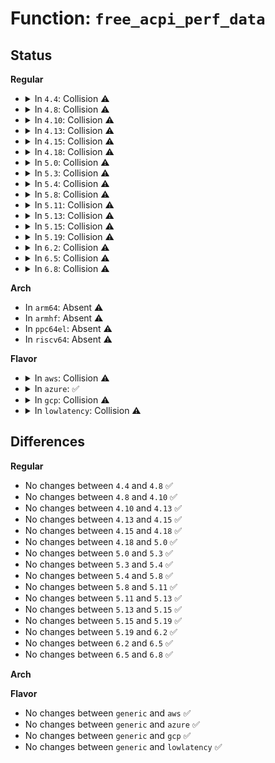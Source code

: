 # Function: <code>free_acpi_perf_data</code>

## Status
<b>Regular</b>
<ul>
<li>
<details>
<summary>In <code>4.4</code>: Collision ⚠️</summary>

```c
void free_acpi_perf_data();
```

**Collision:** Static-Static Collision

**Inline:** No

**Transformation:** False

**Instances:**

```
In drivers/xen/xen-acpi-processor.c (ffffffff816f4520)
Location: drivers/xen/xen-acpi-processor.c:459
Inline: False
Direct callers:
  - drivers/xen/xen-acpi-processor.c:xen_acpi_processor_exit
```
```
In drivers/cpufreq/acpi-cpufreq.c (ffffffff816f5d59)
Location: drivers/cpufreq/acpi-cpufreq.c:521
Inline: False
Direct callers:
  - drivers/cpufreq/acpi-cpufreq.c:acpi_cpufreq_exit
```
**Symbols:**

```
ffffffff816f4520-ffffffff816f455a: free_acpi_perf_data (STB_LOCAL)
ffffffff816f5d59-ffffffff816f5d93: free_acpi_perf_data (STB_LOCAL)
```
</details>
</li>
<li>
<details>
<summary>In <code>4.8</code>: Collision ⚠️</summary>

```c
void free_acpi_perf_data();
```

**Collision:** Static-Static Collision

**Inline:** No

**Transformation:** False

**Instances:**

```
In drivers/xen/xen-acpi-processor.c (ffffffff81759580)
Location: drivers/xen/xen-acpi-processor.c:430
Inline: False
Direct callers:
  - drivers/xen/xen-acpi-processor.c:xen_acpi_processor_exit
```
```
In drivers/cpufreq/acpi-cpufreq.c (ffffffff8175aa17)
Location: drivers/cpufreq/acpi-cpufreq.c:528
Inline: False
Direct callers:
  - drivers/cpufreq/acpi-cpufreq.c:acpi_cpufreq_exit
```
**Symbols:**

```
ffffffff81759580-ffffffff817595bf: free_acpi_perf_data (STB_LOCAL)
ffffffff8175aa17-ffffffff8175aa56: free_acpi_perf_data (STB_LOCAL)
```
</details>
</li>
<li>
<details>
<summary>In <code>4.10</code>: Collision ⚠️</summary>

```c
void free_acpi_perf_data();
```

**Collision:** Static-Static Collision

**Inline:** No

**Transformation:** False

**Instances:**

```
In drivers/xen/xen-acpi-processor.c (ffffffff81785aee)
Location: drivers/xen/xen-acpi-processor.c:430
Inline: False
Direct callers:
  - drivers/xen/xen-acpi-processor.c:xen_acpi_processor_exit
```
```
In drivers/cpufreq/acpi-cpufreq.c (ffffffff81786f39)
Location: drivers/cpufreq/acpi-cpufreq.c:531
Inline: False
Direct callers:
  - drivers/cpufreq/acpi-cpufreq.c:acpi_cpufreq_exit
```
**Symbols:**

```
ffffffff81785aee-ffffffff81785b4a: free_acpi_perf_data (STB_LOCAL)
ffffffff81786f39-ffffffff81786f95: free_acpi_perf_data (STB_LOCAL)
```
</details>
</li>
<li>
<details>
<summary>In <code>4.13</code>: Collision ⚠️</summary>

```c
void free_acpi_perf_data();
```

**Collision:** Static-Static Collision

**Inline:** No

**Transformation:** False

**Instances:**

```
In drivers/xen/xen-acpi-processor.c (ffffffff81568304)
Location: drivers/xen/xen-acpi-processor.c:430
Inline: False
Direct callers:
  - drivers/xen/xen-acpi-processor.c:xen_acpi_processor_exit
```
```
In drivers/cpufreq/acpi-cpufreq.c (ffffffff81768d69)
Location: drivers/cpufreq/acpi-cpufreq.c:531
Inline: False
Direct callers:
  - drivers/cpufreq/acpi-cpufreq.c:acpi_cpufreq_exit
```
**Symbols:**

```
ffffffff81568304-ffffffff8156835f: free_acpi_perf_data (STB_LOCAL)
ffffffff81768d69-ffffffff81768dc4: free_acpi_perf_data (STB_LOCAL)
```
</details>
</li>
<li>
<details>
<summary>In <code>4.15</code>: Collision ⚠️</summary>

```c
void free_acpi_perf_data();
```

**Collision:** Static-Static Collision

**Inline:** No

**Transformation:** False

**Instances:**

```
In drivers/xen/xen-acpi-processor.c (ffffffff815cc4b4)
Location: drivers/xen/xen-acpi-processor.c:430
Inline: False
Direct callers:
  - drivers/xen/xen-acpi-processor.c:xen_acpi_processor_exit
```
```
In drivers/cpufreq/acpi-cpufreq.c (ffffffff817dec59)
Location: drivers/cpufreq/acpi-cpufreq.c:531
Inline: False
Direct callers:
  - drivers/cpufreq/acpi-cpufreq.c:acpi_cpufreq_exit
```
**Symbols:**

```
ffffffff815cc4b4-ffffffff815cc505: free_acpi_perf_data (STB_LOCAL)
ffffffff817dec59-ffffffff817decaa: free_acpi_perf_data (STB_LOCAL)
```
</details>
</li>
<li>
<details>
<summary>In <code>4.18</code>: Collision ⚠️</summary>

```c
void free_acpi_perf_data();
```

**Collision:** Static-Static Collision

**Inline:** No

**Transformation:** False

**Instances:**

```
In drivers/xen/xen-acpi-processor.c (ffffffff8160442b)
Location: drivers/xen/xen-acpi-processor.c:453
Inline: False
Direct callers:
  - drivers/xen/xen-acpi-processor.c:xen_acpi_processor_exit
  - drivers/xen/xen-acpi-processor.c:xen_acpi_processor_init
```
```
In drivers/cpufreq/acpi-cpufreq.c (ffffffff8182784c)
Location: drivers/cpufreq/acpi-cpufreq.c:531
Inline: False
Direct callers:
  - drivers/cpufreq/acpi-cpufreq.c:acpi_cpufreq_exit
  - drivers/cpufreq/acpi-cpufreq.c:acpi_cpufreq_init
  - drivers/cpufreq/acpi-cpufreq.c:acpi_cpufreq_init
```
**Symbols:**

```
ffffffff8160442b-ffffffff8160447c: free_acpi_perf_data (STB_LOCAL)
ffffffff8182784c-ffffffff8182789d: free_acpi_perf_data (STB_LOCAL)
```
</details>
</li>
<li>
<details>
<summary>In <code>5.0</code>: Collision ⚠️</summary>

```c
void free_acpi_perf_data();
```

**Collision:** Static-Static Collision

**Inline:** No

**Transformation:** False

**Instances:**

```
In drivers/xen/xen-acpi-processor.c (ffffffff8161f50b)
Location: drivers/xen/xen-acpi-processor.c:459
Inline: False
Direct callers:
  - drivers/xen/xen-acpi-processor.c:xen_acpi_processor_exit
  - drivers/xen/xen-acpi-processor.c:xen_acpi_processor_init
```
```
In drivers/cpufreq/acpi-cpufreq.c (ffffffff8185374c)
Location: drivers/cpufreq/acpi-cpufreq.c:536
Inline: False
Direct callers:
  - drivers/cpufreq/acpi-cpufreq.c:acpi_cpufreq_exit
  - drivers/cpufreq/acpi-cpufreq.c:acpi_cpufreq_init
  - drivers/cpufreq/acpi-cpufreq.c:acpi_cpufreq_init
```
**Symbols:**

```
ffffffff8161f50b-ffffffff8161f55c: free_acpi_perf_data (STB_LOCAL)
ffffffff8185374c-ffffffff8185379d: free_acpi_perf_data (STB_LOCAL)
```
</details>
</li>
<li>
<details>
<summary>In <code>5.3</code>: Collision ⚠️</summary>

```c
void free_acpi_perf_data();
```

**Collision:** Static-Static Collision

**Inline:** No

**Transformation:** False

**Instances:**

```
In drivers/xen/xen-acpi-processor.c (ffffffff81652afb)
Location: drivers/xen/xen-acpi-processor.c:450
Inline: False
Direct callers:
  - drivers/xen/xen-acpi-processor.c:xen_acpi_processor_exit
  - drivers/xen/xen-acpi-processor.c:xen_acpi_processor_init
```
```
In drivers/cpufreq/acpi-cpufreq.c (ffffffff81896d13)
Location: drivers/cpufreq/acpi-cpufreq.c:518
Inline: False
Direct callers:
  - drivers/cpufreq/acpi-cpufreq.c:acpi_cpufreq_exit
  - drivers/cpufreq/acpi-cpufreq.c:acpi_cpufreq_init
  - drivers/cpufreq/acpi-cpufreq.c:acpi_cpufreq_init
```
**Symbols:**

```
ffffffff81652afb-ffffffff81652b52: free_acpi_perf_data (STB_LOCAL)
ffffffff81896d13-ffffffff81896d6a: free_acpi_perf_data (STB_LOCAL)
```
</details>
</li>
<li>
<details>
<summary>In <code>5.4</code>: Collision ⚠️</summary>

```c
void free_acpi_perf_data();
```

**Collision:** Static-Static Collision

**Inline:** No

**Transformation:** False

**Instances:**

```
In drivers/xen/xen-acpi-processor.c (ffffffff8167509b)
Location: drivers/xen/xen-acpi-processor.c:450
Inline: False
Direct callers:
  - drivers/xen/xen-acpi-processor.c:xen_acpi_processor_exit
  - drivers/xen/xen-acpi-processor.c:xen_acpi_processor_init
```
```
In drivers/cpufreq/acpi-cpufreq.c (ffffffff818c8d23)
Location: drivers/cpufreq/acpi-cpufreq.c:518
Inline: False
Direct callers:
  - drivers/cpufreq/acpi-cpufreq.c:acpi_cpufreq_exit
  - drivers/cpufreq/acpi-cpufreq.c:acpi_cpufreq_init
  - drivers/cpufreq/acpi-cpufreq.c:acpi_cpufreq_init
```
**Symbols:**

```
ffffffff8167509b-ffffffff816750f2: free_acpi_perf_data (STB_LOCAL)
ffffffff818c8d23-ffffffff818c8d7a: free_acpi_perf_data (STB_LOCAL)
```
</details>
</li>
<li>
<details>
<summary>In <code>5.8</code>: Collision ⚠️</summary>

```c
void free_acpi_perf_data();
```

**Collision:** Static-Static Collision

**Inline:** No

**Transformation:** False

**Instances:**

```
In drivers/xen/xen-acpi-processor.c (ffffffff81725b7c)
Location: drivers/xen/xen-acpi-processor.c:450
Inline: False
Direct callers:
  - drivers/xen/xen-acpi-processor.c:xen_acpi_processor_exit
  - drivers/xen/xen-acpi-processor.c:xen_acpi_processor_init
```
```
In drivers/cpufreq/acpi-cpufreq.c (ffffffff8199af90)
Location: drivers/cpufreq/acpi-cpufreq.c:521
Inline: False
Direct callers:
  - drivers/cpufreq/acpi-cpufreq.c:acpi_cpufreq_exit
  - drivers/cpufreq/acpi-cpufreq.c:acpi_cpufreq_init
  - drivers/cpufreq/acpi-cpufreq.c:acpi_cpufreq_early_init
```
**Symbols:**

```
ffffffff81725b7c-ffffffff81725bd3: free_acpi_perf_data (STB_LOCAL)
ffffffff8199af90-ffffffff8199afe7: free_acpi_perf_data (STB_LOCAL)
```
</details>
</li>
<li>
<details>
<summary>In <code>5.11</code>: Collision ⚠️</summary>

```c
void free_acpi_perf_data();
```

**Collision:** Static-Static Collision

**Inline:** No

**Transformation:** False

**Instances:**

```
In drivers/xen/xen-acpi-processor.c (ffffffff81c05cd9)
Location: drivers/xen/xen-acpi-processor.c:450
Inline: False
Direct callers:
  - drivers/xen/xen-acpi-processor.c:xen_acpi_processor_exit
  - drivers/xen/xen-acpi-processor.c:xen_acpi_processor_init
```
```
In drivers/cpufreq/acpi-cpufreq.c (ffffffff81c29a12)
Location: drivers/cpufreq/acpi-cpufreq.c:522
Inline: False
Direct callers:
  - drivers/cpufreq/acpi-cpufreq.c:acpi_cpufreq_exit
  - drivers/cpufreq/acpi-cpufreq.c:acpi_cpufreq_init
  - drivers/cpufreq/acpi-cpufreq.c:acpi_cpufreq_early_init
```
**Symbols:**

```
ffffffff81c05cd9-ffffffff81c05d30: free_acpi_perf_data (STB_LOCAL)
ffffffff81c29a12-ffffffff81c29a69: free_acpi_perf_data (STB_LOCAL)
```
</details>
</li>
<li>
<details>
<summary>In <code>5.13</code>: Collision ⚠️</summary>

```c
void free_acpi_perf_data();
```

**Collision:** Static-Static Collision

**Inline:** No

**Transformation:** False

**Instances:**

```
In drivers/xen/xen-acpi-processor.c (ffffffff81bf7984)
Location: drivers/xen/xen-acpi-processor.c:451
Inline: False
Direct callers:
  - drivers/xen/xen-acpi-processor.c:xen_acpi_processor_exit
  - drivers/xen/xen-acpi-processor.c:xen_acpi_processor_init
```
```
In drivers/cpufreq/acpi-cpufreq.c (ffffffff81c1bde6)
Location: drivers/cpufreq/acpi-cpufreq.c:522
Inline: False
Direct callers:
  - drivers/cpufreq/acpi-cpufreq.c:acpi_cpufreq_exit
  - drivers/cpufreq/acpi-cpufreq.c:acpi_cpufreq_init
  - drivers/cpufreq/acpi-cpufreq.c:acpi_cpufreq_init
```
**Symbols:**

```
ffffffff81bf7984-ffffffff81bf79d4: free_acpi_perf_data (STB_LOCAL)
ffffffff81c1bde6-ffffffff81c1be36: free_acpi_perf_data (STB_LOCAL)
```
</details>
</li>
<li>
<details>
<summary>In <code>5.15</code>: Collision ⚠️</summary>

```c
void free_acpi_perf_data();
```

**Collision:** Static-Static Collision

**Inline:** No

**Transformation:** False

**Instances:**

```
In drivers/xen/xen-acpi-processor.c (ffffffff81cf6a4d)
Location: drivers/xen/xen-acpi-processor.c:451
Inline: False
Direct callers:
  - drivers/xen/xen-acpi-processor.c:xen_acpi_processor_exit
  - drivers/xen/xen-acpi-processor.c:xen_acpi_processor_init
```
```
In drivers/cpufreq/acpi-cpufreq.c (ffffffff81d2c28d)
Location: drivers/cpufreq/acpi-cpufreq.c:522
Inline: False
Direct callers:
  - drivers/cpufreq/acpi-cpufreq.c:acpi_cpufreq_exit
  - drivers/cpufreq/acpi-cpufreq.c:acpi_cpufreq_init
  - drivers/cpufreq/acpi-cpufreq.c:acpi_cpufreq_init
```
**Symbols:**

```
ffffffff81cf6a4d-ffffffff81cf6abe: free_acpi_perf_data (STB_LOCAL)
ffffffff81d2c28d-ffffffff81d2c2fe: free_acpi_perf_data (STB_LOCAL)
```
</details>
</li>
<li>
<details>
<summary>In <code>5.19</code>: Collision ⚠️</summary>

```c
void free_acpi_perf_data();
```

**Collision:** Static-Static Collision

**Inline:** No

**Transformation:** False

**Instances:**

```
In drivers/xen/xen-acpi-processor.c (ffffffff81ebeac8)
Location: drivers/xen/xen-acpi-processor.c:451
Inline: False
Direct callers:
  - drivers/xen/xen-acpi-processor.c:xen_acpi_processor_exit
  - drivers/xen/xen-acpi-processor.c:xen_acpi_processor_init
```
```
In drivers/cpufreq/acpi-cpufreq.c (ffffffff81ef853e)
Location: drivers/cpufreq/acpi-cpufreq.c:523
Inline: False
Direct callers:
  - drivers/cpufreq/acpi-cpufreq.c:acpi_cpufreq_exit
  - drivers/cpufreq/acpi-cpufreq.c:acpi_cpufreq_init
  - drivers/cpufreq/acpi-cpufreq.c:acpi_cpufreq_init
```
**Symbols:**

```
ffffffff81ebeac8-ffffffff81ebeb43: free_acpi_perf_data (STB_LOCAL)
ffffffff81ef853e-ffffffff81ef85b5: free_acpi_perf_data (STB_LOCAL)
```
</details>
</li>
<li>
<details>
<summary>In <code>6.2</code>: Collision ⚠️</summary>

```c
void free_acpi_perf_data();
```

**Collision:** Static-Static Collision

**Inline:** No

**Transformation:** False

**Instances:**

```
In drivers/xen/xen-acpi-processor.c (ffffffff81a32800)
Location: drivers/xen/xen-acpi-processor.c:451
Inline: False
Direct callers:
  - drivers/xen/xen-acpi-processor.c:xen_acpi_processor_exit
  - drivers/xen/xen-acpi-processor.c:xen_acpi_processor_init
```
```
In drivers/cpufreq/acpi-cpufreq.c (ffffffff81d368b0)
Location: drivers/cpufreq/acpi-cpufreq.c:528
Inline: False
Direct callers:
  - drivers/cpufreq/acpi-cpufreq.c:acpi_cpufreq_exit
  - drivers/cpufreq/acpi-cpufreq.c:acpi_cpufreq_init
  - drivers/cpufreq/acpi-cpufreq.c:acpi_cpufreq_early_init
```
**Symbols:**

```
ffffffff81a32800-ffffffff81a3288a: free_acpi_perf_data (STB_LOCAL)
ffffffff81d368b0-ffffffff81d36936: free_acpi_perf_data (STB_LOCAL)
```
</details>
</li>
<li>
<details>
<summary>In <code>6.5</code>: Collision ⚠️</summary>

```c
void free_acpi_perf_data();
```

**Collision:** Static-Static Collision

**Inline:** No

**Transformation:** False

**Instances:**

```
In drivers/xen/xen-acpi-processor.c (ffffffff81a7c160)
Location: drivers/xen/xen-acpi-processor.c:451
Inline: False
Direct callers:
  - drivers/xen/xen-acpi-processor.c:xen_acpi_processor_exit
  - drivers/xen/xen-acpi-processor.c:xen_acpi_processor_init
```
```
In drivers/cpufreq/acpi-cpufreq.c (ffffffff81d9fc00)
Location: drivers/cpufreq/acpi-cpufreq.c:529
Inline: False
Direct callers:
  - drivers/cpufreq/acpi-cpufreq.c:acpi_cpufreq_remove
  - drivers/cpufreq/acpi-cpufreq.c:acpi_cpufreq_probe
  - drivers/cpufreq/acpi-cpufreq.c:acpi_cpufreq_early_init
```
**Symbols:**

```
ffffffff81a7c160-ffffffff81a7c1ea: free_acpi_perf_data (STB_LOCAL)
ffffffff81d9fc00-ffffffff81d9fc86: free_acpi_perf_data (STB_LOCAL)
```
</details>
</li>
<li>
<details>
<summary>In <code>6.8</code>: Collision ⚠️</summary>

```c
void free_acpi_perf_data();
```

**Collision:** Static-Static Collision

**Inline:** No

**Transformation:** False

**Instances:**

```
In drivers/xen/xen-acpi-processor.c (ffffffff81ace610)
Location: drivers/xen/xen-acpi-processor.c:451
Inline: False
Direct callers:
  - drivers/xen/xen-acpi-processor.c:xen_acpi_processor_exit
  - drivers/xen/xen-acpi-processor.c:xen_acpi_processor_init
```
```
In drivers/cpufreq/acpi-cpufreq.c (ffffffff81e57860)
Location: drivers/cpufreq/acpi-cpufreq.c:529
Inline: False
Direct callers:
  - drivers/cpufreq/acpi-cpufreq.c:acpi_cpufreq_remove
  - drivers/cpufreq/acpi-cpufreq.c:acpi_cpufreq_probe
  - drivers/cpufreq/acpi-cpufreq.c:acpi_cpufreq_early_init
```
**Symbols:**

```
ffffffff81ace610-ffffffff81ace69a: free_acpi_perf_data (STB_LOCAL)
ffffffff81e57860-ffffffff81e578e6: free_acpi_perf_data (STB_LOCAL)
```
</details>
</li>
</ul>
<b>Arch</b>
<ul>
<li>
In <code>arm64</code>: Absent ⚠️
</li>
<li>
In <code>armhf</code>: Absent ⚠️
</li>
<li>
In <code>ppc64el</code>: Absent ⚠️
</li>
<li>
In <code>riscv64</code>: Absent ⚠️
</li>
</ul>
<b>Flavor</b>
<ul>
<li>
<details>
<summary>In <code>aws</code>: Collision ⚠️</summary>

```c
void free_acpi_perf_data();
```

**Collision:** Static-Static Collision

**Inline:** No

**Transformation:** False

**Instances:**

```
In drivers/xen/xen-acpi-processor.c (ffffffff8163ad8b)
Location: drivers/xen/xen-acpi-processor.c:450
Inline: False
Direct callers:
  - drivers/xen/xen-acpi-processor.c:xen_acpi_processor_exit
  - drivers/xen/xen-acpi-processor.c:xen_acpi_processor_init
```
```
In drivers/cpufreq/acpi-cpufreq.c (ffffffff8186d443)
Location: drivers/cpufreq/acpi-cpufreq.c:518
Inline: False
Direct callers:
  - drivers/cpufreq/acpi-cpufreq.c:acpi_cpufreq_exit
  - drivers/cpufreq/acpi-cpufreq.c:acpi_cpufreq_init
  - drivers/cpufreq/acpi-cpufreq.c:acpi_cpufreq_init
```
**Symbols:**

```
ffffffff8163ad8b-ffffffff8163ade2: free_acpi_perf_data (STB_LOCAL)
ffffffff8186d443-ffffffff8186d49a: free_acpi_perf_data (STB_LOCAL)
```
</details>
</li>
<li>
<details>
<summary>In <code>azure</code>: ✅</summary>

```c
void free_acpi_perf_data();
```

**Collision:** Unique Static

**Inline:** No

**Transformation:** False

**Instances:**

```
In drivers/cpufreq/acpi-cpufreq.c (ffffffff818361c3)
Location: drivers/cpufreq/acpi-cpufreq.c:518
Inline: False
Direct callers:
  - drivers/cpufreq/acpi-cpufreq.c:acpi_cpufreq_exit
  - drivers/cpufreq/acpi-cpufreq.c:acpi_cpufreq_init
  - drivers/cpufreq/acpi-cpufreq.c:acpi_cpufreq_init
```
**Symbols:**

```
ffffffff818361c3-ffffffff8183621a: free_acpi_perf_data (STB_LOCAL)
```
</details>
</li>
<li>
<details>
<summary>In <code>gcp</code>: Collision ⚠️</summary>

```c
void free_acpi_perf_data();
```

**Collision:** Static-Static Collision

**Inline:** No

**Transformation:** False

**Instances:**

```
In drivers/xen/xen-acpi-processor.c (ffffffff81668edb)
Location: drivers/xen/xen-acpi-processor.c:450
Inline: False
Direct callers:
  - drivers/xen/xen-acpi-processor.c:xen_acpi_processor_exit
  - drivers/xen/xen-acpi-processor.c:xen_acpi_processor_init
```
```
In drivers/cpufreq/acpi-cpufreq.c (ffffffff818be1d3)
Location: drivers/cpufreq/acpi-cpufreq.c:518
Inline: False
Direct callers:
  - drivers/cpufreq/acpi-cpufreq.c:acpi_cpufreq_exit
  - drivers/cpufreq/acpi-cpufreq.c:acpi_cpufreq_init
  - drivers/cpufreq/acpi-cpufreq.c:acpi_cpufreq_init
```
**Symbols:**

```
ffffffff81668edb-ffffffff81668f32: free_acpi_perf_data (STB_LOCAL)
ffffffff818be1d3-ffffffff818be22a: free_acpi_perf_data (STB_LOCAL)
```
</details>
</li>
<li>
<details>
<summary>In <code>lowlatency</code>: Collision ⚠️</summary>

```c
void free_acpi_perf_data();
```

**Collision:** Static-Static Collision

**Inline:** No

**Transformation:** False

**Instances:**

```
In drivers/xen/xen-acpi-processor.c (ffffffff8168349b)
Location: drivers/xen/xen-acpi-processor.c:450
Inline: False
Direct callers:
  - drivers/xen/xen-acpi-processor.c:xen_acpi_processor_exit
  - drivers/xen/xen-acpi-processor.c:xen_acpi_processor_init
```
```
In drivers/cpufreq/acpi-cpufreq.c (ffffffff818da4e3)
Location: drivers/cpufreq/acpi-cpufreq.c:518
Inline: False
Direct callers:
  - drivers/cpufreq/acpi-cpufreq.c:acpi_cpufreq_exit
  - drivers/cpufreq/acpi-cpufreq.c:acpi_cpufreq_init
  - drivers/cpufreq/acpi-cpufreq.c:acpi_cpufreq_init
```
**Symbols:**

```
ffffffff8168349b-ffffffff816834f2: free_acpi_perf_data (STB_LOCAL)
ffffffff818da4e3-ffffffff818da53a: free_acpi_perf_data (STB_LOCAL)
```
</details>
</li>
</ul>

## Differences
<b>Regular</b>
<ul>
<li>
No changes between <code>4.4</code> and <code>4.8</code> ✅
</li>
<li>
No changes between <code>4.8</code> and <code>4.10</code> ✅
</li>
<li>
No changes between <code>4.10</code> and <code>4.13</code> ✅
</li>
<li>
No changes between <code>4.13</code> and <code>4.15</code> ✅
</li>
<li>
No changes between <code>4.15</code> and <code>4.18</code> ✅
</li>
<li>
No changes between <code>4.18</code> and <code>5.0</code> ✅
</li>
<li>
No changes between <code>5.0</code> and <code>5.3</code> ✅
</li>
<li>
No changes between <code>5.3</code> and <code>5.4</code> ✅
</li>
<li>
No changes between <code>5.4</code> and <code>5.8</code> ✅
</li>
<li>
No changes between <code>5.8</code> and <code>5.11</code> ✅
</li>
<li>
No changes between <code>5.11</code> and <code>5.13</code> ✅
</li>
<li>
No changes between <code>5.13</code> and <code>5.15</code> ✅
</li>
<li>
No changes between <code>5.15</code> and <code>5.19</code> ✅
</li>
<li>
No changes between <code>5.19</code> and <code>6.2</code> ✅
</li>
<li>
No changes between <code>6.2</code> and <code>6.5</code> ✅
</li>
<li>
No changes between <code>6.5</code> and <code>6.8</code> ✅
</li>
</ul>
<b>Arch</b>
<ul>
</ul>
<b>Flavor</b>
<ul>
<li>
No changes between <code>generic</code> and <code>aws</code> ✅
</li>
<li>
No changes between <code>generic</code> and <code>azure</code> ✅
</li>
<li>
No changes between <code>generic</code> and <code>gcp</code> ✅
</li>
<li>
No changes between <code>generic</code> and <code>lowlatency</code> ✅
</li>
</ul>
